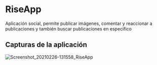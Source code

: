 # RiseApp
Aplicación social, permite publicar imágenes, comentar y reaccionar a publicaciones y también buscar publicaciones en especifico

## Capturas de la aplicación
![Screenshot_20210226-131558_RiseApp](https://user-images.githubusercontent.com/77468729/109339663-f1c8ca80-7835-11eb-8985-807529eae4d2.jpg)
